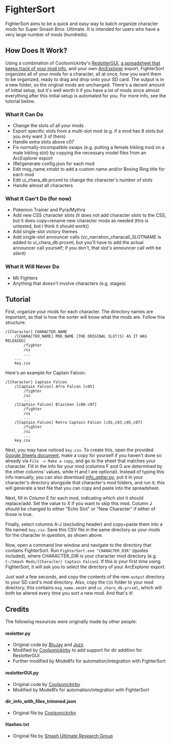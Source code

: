 # FighterSort

FighterSort aims to be a quick and easy way to batch organize character mods for Super Smash Bros. Ultimate. It is intended for users who have a very large number of mods (hundreds).

## How Does It Work?

Using a combination of Coolsonickirby's [ReslotterGUI](https://github.com/CSharpM7/reslotter), [a spreadsheet that keeps track of your mod info](https://docs.google.com/spreadsheets/d/1HfauMP6ljZyaX7_kDSNJ-t8einsEgXg8YQGODkxP6CY), and your own [ArcExplorer](https://github.com/ScanMountGoat/ArcExplorer) export, FighterSort organizes all of your mods for a character, all at once, how you want them to be organized, ready to drag and drop onto your SD card. The output is in a new folder, so the original mods are unchanged. There's a decent amount of initial setup, but it's well worth it if you have a lot of mods since almost everything after this initial setup is automated for you. For more info, see the tutorial below.

### What It Can Do

- Change the slots of all your mods
- Export specific slots from a multi-slot mod (e.g. if a mod has 8 slots but you only want 3 of them)
- Handle extra slots above c07
- Fix normally-incompatible swaps (e.g. putting a female Inkling mod on a male Inkling slot) by copying the necessary model files from an ArcExplorer export
- (Re)generate config.json for each mod
- Edit msg_name.xmsbt to add a custom name and/or Boxing Ring title for each mod
- Edit ui_chara_db.prcxml to change the character's number of slots
- Handle almost all characters

### What It Can't Do (for now)

- Pokemon Trainer and Pyra/Mythra
- Add new CSS character slots (it does not add character slots to the CSS, but it does copy+rename new character mods as needed (this is untested, but I think it should work))
- Add single-slot victory themes
- Add single-slot announcer calls (vc_narration_characall_SLOTNAME is added to ui_chara_db.prcxml, but you'll have to add the actual announcer call yourself; if you don't, that slot's announcer call with be silent)

### What It Will Never Do
- Mii Fighters
- Anything that doesn't involve characters (e.g. stages)

## Tutorial

First, organize your mods for each character. The directory names are important, as that is how the sorter will know what the mods are. Follow this structure:
```
/[Character] CHARACTER_NAME
    /[CHARACTER_NAME] MOD_NAME [THE ORIGINAL SLOT(S) AS IT WAS RELEASED]
        /fighter
        /ui
        ...
    ...
    key.csv
```
Here's an example for Captain Falcon:
```
/[Character] Captain Falcon
    /[Captain Falcon] Afro Falcon [c05]
        /fighter
        /ui
        ...
    /[Captain Falcon] Blaziken [c00-c07]
        /fighter
        /ui
        ...
    /[Captain Falcon] Retro Captain Falcon [c01,c03,c05,c07]
        /fighter
        /ui
        ...
    key.csv
```

Next, you may have noticed `key.csv`. To create this, open the provided [Google Sheets document](https://docs.google.com/spreadsheets/d/1HfauMP6ljZyaX7_kDSNJ-t8einsEgXg8YQGODkxP6CY), make a copy for yourself if you haven't done so already via `File -> Make a copy`, and go to the sheet that matches your character. Fill in the info for your mod (columns F and G are determined by the other columns' values, while H and I are optional). Instead of typing this info manually, you can also download [info_getter.py](https://github.com/Mode8fx/FighterSort/blob/main/oneslotnamer.py), put it in your character's directory alongside that character's mod folders, and run it; this will generate a text file that you can copy and paste into the spreadsheet.

Next, fill in Column E for each mod, indicating which slot it should replace/add. Set the value to X if you want to skip this mod. Column J should be changed to either "Echo Slot" or "New Character" if either of those is true.

Finally, select columns A-J (excluding header) and copy+paste them into a file named `key.csv`. Save this CSV file in the same directory as your mods for the character in question, as shown above.

Now, open a command line window and navigate to the directory that contains FighterSort. Run `FighterSort.exe "CHARACTER_DIR"` (quotes included), where CHARACTER_DIR is your character mod directory (e.g. `C:/Smash Mods/[Character] Captain Falcon`). If this is your first time using FighterSort, it will ask you to select the directory of your ArcExplorer export.

Just wait a few seconds, and copy the contents of the new `output` directory to your SD card's mod directory. Also, copy the `CSS` folder to your mod directory; this contains `msg_name.xmsbt` and `ui_chara_db.prcxml`, which will both be altered every time you sort a new mod. And that's it!

## Credits
The following resources were originally made by other people:

#### reslotter.py
- Original code by [BluJay](https://github.com/blu-dev) and [Jozz](https://github.com/jozz024/ssbu-skin-reslotter)
- Modified by [Coolsonickirby](https://github.com/CSharpM7/reslotter) to add support for dir addition for ReslotterGUI
- Further modified by Mode8fx for automation/integration with FighterSort

#### reslotterGUI.py
- Original code by [Coolsonickirby](https://github.com/CSharpM7/reslotter)
- Modified by Mode8fx for automation/integration with FighterSort

#### dir_info_with_files_trimmed.json
- Original file by [Coolsonickirby](https://github.com/CSharpM7/reslotter)

#### Hashes.txt
- Original file by [Smash Ultimate Research Group](https://github.com/ultimate-research/archive-hashes)
